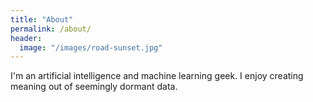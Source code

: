 ```yaml
---
title: "About"
permalink: /about/
header:
  image: "/images/road-sunset.jpg"
---
```


I'm an artificial intelligence and machine learning geek. I enjoy creating meaning out of seemingly dormant data.
